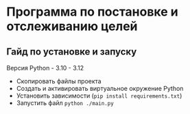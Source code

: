 # Программа по постановке и отслеживанию целей
## Гайд по установке и запуску
Версия Python - 3.10 - 3.12
 - Скопировать файлы проекта
 - Создать и активировать виртуальное окружение Python
 - Установить зависимости (```pip install requirements.txt```)
 - Запустить файл ```python ./main.py```


